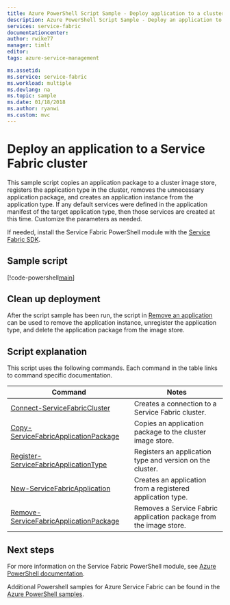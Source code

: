 ```yaml
---
title: Azure PowerShell Script Sample - Deploy application to a cluster| Microsoft Docs
description: Azure PowerShell Script Sample - Deploy an application to a Service Fabric cluster.
services: service-fabric
documentationcenter: 
author: rwike77
manager: timlt
editor: 
tags: azure-service-management

ms.assetid: 
ms.service: service-fabric
ms.workload: multiple
ms.devlang: na
ms.topic: sample
ms.date: 01/18/2018
ms.author: ryanwi
ms.custom: mvc
---
```


# Deploy an application to a Service Fabric cluster

This sample script copies an application package to a cluster image store, registers the application type in the cluster, removes the unnecessary application package, and creates an application instance from the application type.  If any default services were defined in the application manifest of the target application type, then those services are created at this time. Customize the parameters as needed. 

If needed, install the Service Fabric PowerShell module with the [Service Fabric SDK](../service-fabric-get-started.md). 

## Sample script

[!code-powershell[main](../../../powershell_scripts/service-fabric/deploy-application/deploy-application.ps1 "Deploy an application to a cluster")]

## Clean up deployment 

After the script sample has been run, the script in [Remove an application](service-fabric-powershell-remove-application.md) can be used to remove the application instance, unregister the application type, and delete the application package from the image store.

## Script explanation

This script uses the following commands. Each command in the table links to command specific documentation.

| Command | Notes |
|---|---|
|[Connect-ServiceFabricCluster](/powershell/module/servicefabric/connect-servicefabriccluster?view=azureservicefabricps)| Creates a connection to a Service Fabric cluster. |
|[Copy-ServiceFabricApplicationPackage](/powershell/module/servicefabric/copy-servicefabricapplicationpackage?view=azureservicefabricps) | Copies an application package to the cluster image store.  |
|[Register-ServiceFabricApplicationType](/powershell/module/servicefabric/register-servicefabricapplicationtype?view=azureservicefabricps)| Registers an application type and version on the cluster. |
|[New-ServiceFabricApplication](/powershell/module/servicefabric/new-servicefabricapplication?view=azureservicefabricps)| Creates an application from a registered application type. |
| [Remove-ServiceFabricApplicationPackage](/powershell/module/servicefabric/remove-servicefabricapplicationpackage?view=azureservicefabricps) | Removes a Service Fabric application package from the image store.|

## Next steps

For more information on the Service Fabric PowerShell module, see [Azure PowerShell documentation](/powershell/azure/service-fabric/?view=azureservicefabricps).

Additional Powershell samples for Azure Service Fabric can be found in the [Azure PowerShell samples](../service-fabric-powershell-samples.md).
